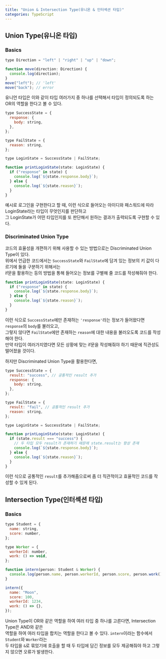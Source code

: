 ```yaml
---
title: "Union & Intersection Type(유니온 & 인터섹션 타입)"
categories: TypeScript
---
```


## Union Type(유니온 타입)

### Basics

```jsx
type Direction = "left" | "right" | "up" | "down";

function move(direction: Direction) {
  console.log(direction);
}
move("left"); // 'left'
move("back"); // error
```

유니언 타입은 이와 같이 타입 여러가지 중 하나를 선택해서 타입이 정의되도록 하는 OR의 역할을 한다고 볼 수 있다.

```jsx
type SuccessState = {
  response: {
    body: string,
  },
};

type FailState = {
  reason: string,
};

type LoginState = SuccessState | FailState;

function printLoginState(state: LoginState) {
  if ("response" in state) {
    console.log(`${state.response.body}`);
  } else {
    console.log(`${state.reason}`);
  }
}
```

예시로 로그인을 구현한다고 할 때, 이런 식으로 들어오는 아이디와 패스워드에 따라 LoginState라는 타입이 무엇인지를 판단하고  
그 LoginState가 어떤 타입인지를 또 판단해서 원하는 결과가 출력되도록 구현할 수 있다.

### Discriminated Union Type

코드의 효율성을 개편하기 위해 사용할 수 있는 방법으로는 Discriminated Union Type이 있다.  
위에서 언급한 코드에서는 `SuccessState`와 `FailState`에 담겨 있는 정보의 키 값이 다르기에 둘을 구분하기 위해서는  
if문을 활용하는 등의 방법을 통해 들어오는 정보를 구별해 줄 코드를 작성해줘야 한다.

```jsx
function printLoginState(state: LoginState) {
  if ("response" in state) {
    console.log(`${state.response.body}`);
  } else {
    console.log(`${state.reason}`);
  }
}
```

이런 식으로 `SuccessState`에만 존재하는 `'response'`라는 정보가 들어왔다면 `response`의 `body`를 불러오고,  
그렇지 않다면 `FailState`에만 존재하는 `reason`에 대한 내용을 불러오도록 코드를 작성해야 한다.  
만약 타입이 여러가지였다면 모든 상황에 맞는 if문을 작성해줘야 하기 때문에 직관성도 떨어졌을 것이다.

하지만 Discriminated Union Type을 활용한다면,

```jsx
type SuccessState = {
  result: "success", // 공통적인 result 추가
  response: {
    body: string,
  },
};

type FailState = {
  result: "fail", // 공통적인 result 추가
  reason: string,
};

type LoginState = SuccessState | FailState;

function printLoginState(state: LoginState) {
  if (state.result === "success") {
    // 두 타입 모두 result가 존재하기 때문에 state.result는 항상 존재
    console.log(`${state.response.body}`);
  } else {
    console.log(`${state.reason}`);
  }
}
```

이런 식으로 공통적인 `result`를 추가해줌으로써 좀 더 직관적이고 효율적인 코드를 작성할 수 있게 된다.

## Intersection Type(인터섹션 타입)

### Basics

```jsx
type Student = {
  name: string,
  score: number,
};

type Worker = {
  workerId: number,
  work: () => void,
};

function intern(person: Student & Worker) {
  console.log(person.name, person.workerId, person.score, person.work());
}

intern({
  name: "Moon",
  score: 100,
  workerId: 1234,
  work: () => {},
});
```

Union Type이 OR와 같은 역할을 하여 여러 타입 중 하나를 고른다면, Intersection Type은 AND와 같은  
역할을 하여 여러 타입을 합치는 역할을 한다고 볼 수 있다. `intern`이라는 함수에서 `Student`와 `Worker`라는  
두 타입을 `&`로 묶었기에 호출을 할 때 두 타입에 담긴 정보를 모두 제공해줘야 하고 그렇지 않으면 오류가 발생한다.
